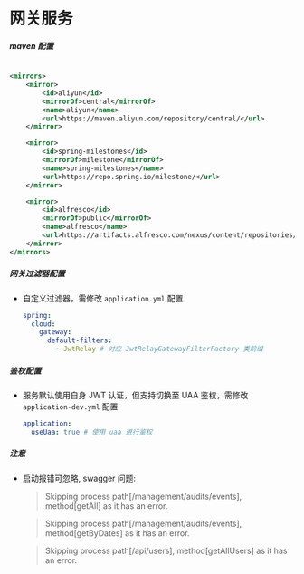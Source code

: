 # 网关服务

##### maven 配置

```xml

<mirrors>
    <mirror>
        <id>aliyun</id>
        <mirrorOf>central</mirrorOf>
        <name>aliyun</name>
        <url>https://maven.aliyun.com/repository/central/</url>
    </mirror>

    <mirror>
        <id>spring-milestones</id>
        <mirrorOf>milestone</mirrorOf>
        <name>spring-milestones</name>
        <url>https://repo.spring.io/milestone/</url>
    </mirror>

    <mirror>
        <id>alfresco</id>
        <mirrorOf>public</mirrorOf>
        <name>alfresco</name>
        <url>https://artifacts.alfresco.com/nexus/content/repositories/public/</url>
    </mirror>
</mirrors>
```

##### 网关过滤器配置

- 自定义过滤器，需修改 `application.yml` 配置
  ```yaml
  spring:
    cloud:
      gateway:
        default-filters:
          - JwtRelay # 对应 JwtRelayGatewayFilterFactory 类前缀
  ```

##### 鉴权配置

- 服务默认使用自身 JWT 认证，但支持切换至 UAA 鉴权，需修改 `application-dev.yml` 配置
  ```yaml
  application:
    useUaa: true # 使用 uaa 进行鉴权
  ```

##### 注意

- 启动报错可忽略, swagger 问题:
  > Skipping process path[/management/audits/events], method[getAll] as it has an error.

  > Skipping process path[/management/audits/events], method[getByDates] as it has an error.

  > Skipping process path[/api/users], method[getAllUsers] as it has an error.